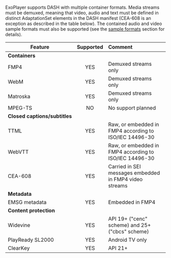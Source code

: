 ExoPlayer supports DASH with multiple container formats. Media streams must be
demuxed, meaning that video, audio and text must be defined in distinct
AdaptationSet elements in the DASH manifest (CEA-608 is an exception as
described in the table below). The contained audio and video sample formats must
also be supported (see the
[sample formats](supported-formats.html#sample-formats) section for details).

| Feature | Supported    | Comment              |
|---------|:------------:|:---------------------|
| **Containers** |||
| FMP4 | YES| Demuxed streams only |
| WebM | YES | Demuxed streams only |
| Matroska | YES | Demuxed streams only |
| MPEG-TS | NO | No support planned |
| **Closed&nbsp;captions/subtitles** |||
| TTML | YES | Raw, or embedded in FMP4 according to ISO/IEC 14496-30 |
| WebVTT | YES | Raw, or embedded in FMP4 according to ISO/IEC 14496-30 |
| CEA-608 | YES | Carried in SEI messages embedded in FMP4 video streams |
| **Metadata** |||
| EMSG metadata | YES | Embedded in FMP4 |
| **Content protection** |||
| Widevine | YES | API 19+ ("cenc" scheme) and 25+ ("cbcs" scheme) |
| PlayReady SL2000 | YES | Android TV only |
| ClearKey | YES | API 21+ |
